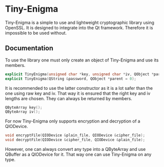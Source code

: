 # Tiny-Enigma
Tiny-Enigma is a simple to use and lightweight cryptographic library using OpenSSL. It is designed to integrate into the Qt framework. Therefore it is impossible to be used without.<br/>
## Documentation
To use the library one must only create an object of Tiny-Enigma and use its members.
```c++
explicit TinyEnigma(unsigned char *key, unsigned char *iv, QObject *parent = 0);
explicit TinyEnigma(QString &password, QObject *parent = 0);
```
It is recommended to use the latter constructor as it is a lot safer than the one using raw key and iv. That way it is ensured that the right key and iv lengths are chosen. They can always be returned by members.
```c++
QByteArray key();
QByteArray iv();
```
For now Tiny-Enigma only supports encryption and decryption of a QIODevice.
```c++
void encryptFile(QIODevice &plain_file, QIODevice &cipher_file);
void decryptFile(QIODevice &cipher_file, QIODevice &plain_file);
```
However, one can always convert any type into a QByteArray and use QBuffer as a QIODevice for it. That way one can use Tiny-Enigma on any type.
